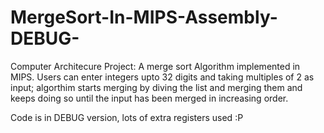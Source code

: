 # MergeSort-In-MIPS-Assembly-DEBUG-

Computer Architecure Project:
A merge sort Algorithm implemented in MIPS. Users can enter integers upto 32 digits and taking multiples of 2 as input; 
algorthim starts merging by diving the list and merging them and keeps doing so until the input has been merged 
in increasing order.

Code is in DEBUG version, lots of extra registers used :P
